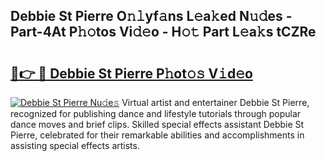 ## Debbie St Pierre O𝚗𝚕yf𝚊ns L𝚎a𝚔ed N𝚞𝚍es - Part-4At P𝚑𝚘tos Vi𝚍𝚎o - H𝚘𝚝 Part L𝚎a𝚔s tCZRe

# <h2><a href="http://kf00gll.oniu.top/?m=Debbie+St+Pierre">🔗👉 🔴 Debbie St Pierre P𝚑ot𝚘𝚜 V𝚒d𝚎o</a></h2>

[![Debbie St Pierre Nu𝚍e𝚜](https://i.imgur.com/0qMVB7G.gif)](http://kf00gll.oniu.top/?m=Debbie+St+Pierre)
Virtual artist and entertainer Debbie St Pierre, recognized for publishing dance and lifestyle tutorials through popular dance moves and brief clips. Skilled special effects assistant Debbie St Pierre, celebrated for their remarkable abilities and accomplishments in assisting special effects artists.  
